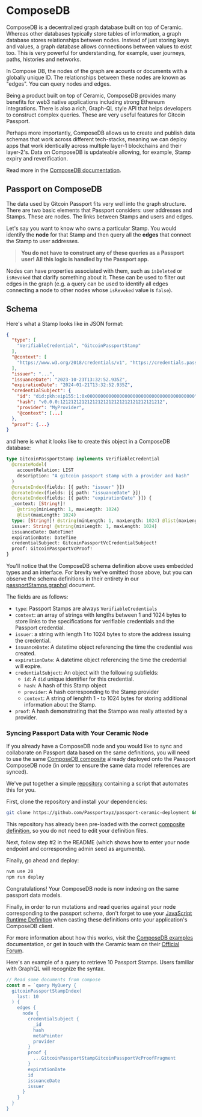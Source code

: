 # ComposeDB

ComposeDB is a decentralized graph database built on top of Ceramic.
Whereas other databases typically store tables of information, a graph database stores relationships between nodes.
Instead of just storing keys and values, a graph database allows connectioons between values to exist too. 
This is very powerful for understanding, for example, user journeys, paths, histories and networks.

In Compose DB, the nodes of the graph are acounts or documents with a globally unique ID. The relationships between these nodes are known as "edges". You can query nodes and edges.

Being a product built on top of Ceramic, ComposeDB provides many benefits for web3 native applications including strong Ethereum integrations. There is also a rich, Graph-QL style API that helps developers to construct complex queries. These are very useful features for Gitcoin Passport.

Perhaps more importantly, ComposeDB allows us to create and publish data schemas that work across different tech-stacks, meaning we can deploy apps that work identically across multiple layer-1 blockchains and their layer-2's. Data on ComposeDB is updateable allowing, for example, Stamp expiry and reverification.

Read more in the [ComposeDB documentation](https://developers.ceramic.network/docs/composedb/getting-started).

## Passport on ComposeDB

The data used by Gitcoin Passport fits very well into the graph structure. There are two basic elements that Passport considers: user addresses and Stamps. These are nodes. The links between Stamps and users and edges. 

Let's say you want to know who owns a particular Stamp. You would identify the **node** for that Stamp and then query all the **edges** that connect the Stamp to user addresses.

> **You do not have to construct any of these queries as a Passport user! All this logic is handled by the Passport app.**

Nodes can have properties associated with them, such as `isDeleted` or `isRevoked` that clarify something about it. These can be used to filter out edges in the graph (e.g. a query can be used to identify all edges connecting a node to other nodes whose `isRevoked` value is `false`).

## Schema

Here's what a Stamp looks like in JSON format:

```json
{
  "type": [
    "VerifiableCredential", "GitcoinPassportStamp"
  ],
  "@context": [
    "https://www.w3.org/2018/credentials/v1", "https://credentials.passport.gitcoin.co/"
  ],
  "issuer": "...",
  "issuanceDate": "2023-10-23T13:32:52.935Z",
  "expirationDate": "2024-01-21T13:32:52.935Z",
  "credentialSubject": {
    "id": "did:pkh:eip155:1:0x0000000000000000000000000000000000000000",
    "hash": "v0.0.0:12121212121212121212121212121212121212",
    "provider": "MyProvider",
    "@context": [...]
  },
  "proof": {...}
}
```

and here is what it looks like to create this object in a ComposeDB database:

```GraphQL
type GitcoinPassportStamp implements VerifiableCredential
  @createModel(
    accountRelation: LIST
    description: "A gitcoin passport stamp with a provider and hash"
  )
  @createIndex(fields: [{ path: "issuer" }])
  @createIndex(fields: [{ path: "issuanceDate" }])
  @createIndex(fields: [{ path: "expirationDate" }]) {
  _context: [String!]!
    @string(minLength: 1, maxLength: 1024)
    @list(maxLength: 1024)
  type: [String!]! @string(minLength: 1, maxLength: 1024) @list(maxLength: 1024)
  issuer: String! @string(minLength: 1, maxLength: 1024)
  issuanceDate: DateTime!
  expirationDate: DateTime
  credentialSubject: GitcoinPassportVcCredentialSubject!
  proof: GitcoinPassportVcProof!
}
```

You'll notice that the ComposeDB schema definition above uses embedded types and an interface. For brevity we've omitted those above, but you can observe the schema definitions in their entirety in our [passportStamps.graphql](https://github.com/passportxyz/passport/blob/main/schemas/models/passportStamps.graphql) document.

The fields are as follows:
- `type`: Passport Stamps are always `VerifiableCredentials`
- `context`: an array of strings with lengths between 1 and 1024 bytes to store links to the specifications for verifiable credentials and the Passport credential.
- `issuer`: a string with length 1 to 1024 bytes to store the address issuing the credential.
- `issuanceDate`: A datetime object referencing the time the credential was created.
- `expirationDate`: A datetime object referencing the time the credential will expire.
- `credentialSubject`: An object with the following subfields:
  - `id`: A `did` unique identifier for this credential.
  - `hash`: A hash of this Stamp object
  - `provider`: A hash corresponding to the Stamp provider
  - `context`: A string of lenghth 1 - to 1024 bytes for storing additional information about the Stamp.
- `proof`: A hash demonstrating that the Stampo was really attested by a provider.

### Syncing Passport Data with Your Ceramic Node

If you already have a ComposeDB node and you would like to sync and collaborate on Passport data based on the same definitions, you will need to use the same [ComposeDB composite](https://github.com/passportxyz/passport/blob/main/schemas/composites/gitcoin-passport-stamps-composite.json) already deployed onto the Passport ComposeDB node (in order to ensure the same data model references are synced). 

We've put together a simple [repository](https://github.com/Passportxyz/passport-ceramic-deployment) containing a script that automates this for you. 

First, clone the repository and install your dependencies:

```bash
git clone https://github.com/Passportxyz/passport-ceramic-deployment && cd eventual-repository-location && npm install
```

This repository has already been pre-loaded with the correct [composite definition](https://github.com/Passportxyz/passport-ceramic-deployment/blob/main/definition.json), so you do not need to edit your definition files.

Next, follow step #2 in the README (which shows how to enter your node endpoint and corresponding admin seed as arguments).

Finally, go ahead and deploy:

```bash
nvm use 20
npm run deploy
```

Congratulations! Your ComposeDB node is now indexing on the same passport data models. 

Finally, in order to run mutations and read queries against your node corresponding to the passport schema, don't forget to use your [JavaScript Runtime Definition](https://github.com/passportxyz/passport/blob/main/schemas/src/definitions/ts/gitcoin-passport-stamps.ts) when casting these definitions onto your application's ComposeDB client.

For more information about how this works, visit the [ComposeDB examples](https://developers.ceramic.network/docs/composedb/examples/tutorials-and-examples) documentation, or get in touch with the Ceramic team on their [Official Forum](https://forum.ceramic.network/).

Here's an example of a query to retrieve 10 Passport Stamps. Users familiar with GraphQL will recognize the syntax.

```js
// Read some documents from compose
const m = `query MyQuery {
  gitcoinPassportStampIndex(
    last: 10
  ) {
    edges {
      node {
        credentialSubject {
          _id
          hash
          metaPointer
          provider
        }
        proof {
          ...GitcoinPassportStampGitcoinPassportVcProofFragment
        }
        expirationDate
        id
        issuanceDate
        issuer
      }
    }
  }
}
```
